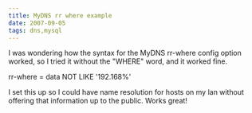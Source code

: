 ```yaml
---
title: MyDNS rr where example
date: 2007-09-05
tags: dns,mysql
---
```

I was wondering how the syntax for the MyDNS rr-where config option worked, so I tried it without the "WHERE" word, and it worked fine.

rr-where = data NOT LIKE '192.168%'

I set this up so I could have name resolution for hosts on my lan without offering that information up to the public. Works great!

